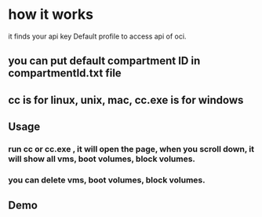 # how it works
 it finds your api key Default profile to access api of oci.

## you can put default compartment ID in compartmentId.txt file

## cc is for linux, unix, mac,  cc.exe is for windows

## Usage

### run cc or cc.exe , it will open the page, when you scroll down, it will show all vms, boot volumes, block volumes. 

### you can delete vms, boot volumes, block volumes. 


## Demo
